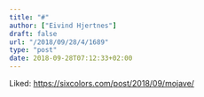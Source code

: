```yaml
---
title: "#"
author: ["Eivind Hjertnes"]
draft: false
url: "/2018/09/28/4/1689"
type: "post"
date: 2018-09-28T07:12:33+02:00
---
```


Liked: <https://sixcolors.com/post/2018/09/mojave/>
